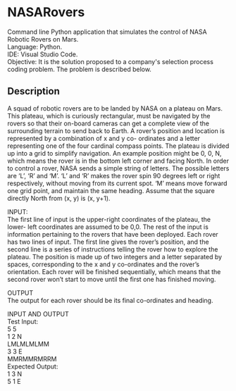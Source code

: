 # NASARovers
Command line Python application that simulates the control of NASA Robotic Rovers on Mars.  
Language: Python.  
IDE: Visual Studio Code.  
Objective: It is the solution proposed to a company's selection process coding problem. The problem is described below.  

## Description
A squad of robotic rovers are to be landed by NASA on a plateau on Mars. This plateau, which
is curiously rectangular, must be navigated by the rovers so that their on-board cameras can
get a complete view of the surrounding terrain to send back to Earth. A rover’s position and
location is represented by a combination of x and y co- ordinates and a letter representing one
of the four cardinal compass points. The plateau is divided up into a grid to simplify navigation.
An example position might be 0, 0, N, which means the rover is in the bottom left corner and
facing North. In order to control a rover, NASA sends a simple string of letters. The possible
letters are ‘L’, ‘R’ and ‘M’. ‘L’ and ‘R’ makes the rover spin 90 degrees left or right respectively,
without moving from its current spot. ‘M’ means move forward one grid point, and maintain
the same heading. Assume that the square directly North from (x, y) is (x, y+1).  

INPUT:  
The first line of input is the upper-right coordinates of the plateau, the lower- left coordinates
are assumed to be 0,0.
The rest of the input is information pertaining to the rovers that have been deployed. Each
rover has two lines of input. The first line gives the rover’s position, and the second line is a
series of instructions telling the rover how to explore the plateau.
The position is made up of two integers and a letter separated by spaces, corresponding to the
x and y co-ordinates and the rover’s orientation.
Each rover will be finished sequentially, which means that the second rover won’t start to
move until the first one has finished moving.    

OUTPUT  
The output for each rover should be its final co-ordinates and heading.
  
INPUT AND OUTPUT  
Test Input:  
5 5  
1 2 N  
LMLMLMLMM  
3 3 E  
MMRMMRMRRM  
Expected Output:  
1 3 N  
5 1 E  
